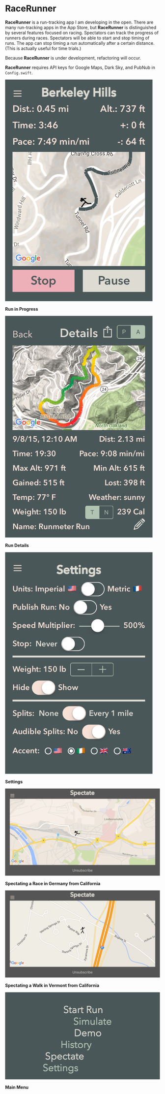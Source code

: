 RaceRunner
===================

**RaceRunner** is a run-tracking app I am developing in the open. There are many run-tracking apps in the App Store, but **RaceRunner** is distinguished by several features focused on racing. Spectators can track the progress of runners during races. Spectators will be able to start and stop timing of runs. The app can stop timing a run automatically after a certain distance. (This is actually useful for time trials.)

Because **RaceRunner** is under development, refactoring will occur.

**RaceRunner** requires API keys for Google Maps, Dark Sky, and PubNub in `Config.swift`.


![RaceRunner](RaceRunner2.png "Run in Progress")

**Run in Progress**


![RaceRunner](RaceRunner.png "Run Details")

**Run Details**


![RaceRunner](RaceRunner3.png "Settings")

**Settings**


![RaceRunner](RaceRunner4.png "Spectating a Race in Germany from California")

**Spectating a Race in Germany from California**


![RaceRunner](RaceRunner5.png "Spectating a Walk in Vermont from California")

**Spectating a Walk in Vermont from California**


![RaceRunner](RaceRunner6.png "Main Menu")

**Main Menu**
